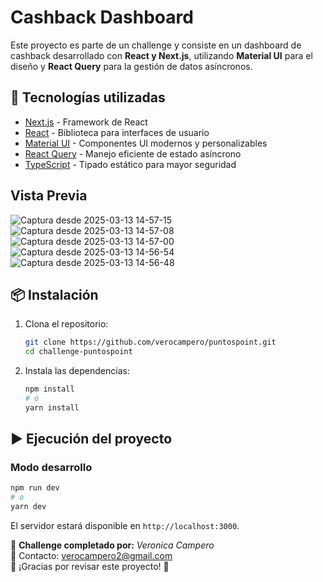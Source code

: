 # Cashback Dashboard

Este proyecto es parte de un challenge y consiste en un dashboard de cashback desarrollado con **React y Next.js**, utilizando **Material UI** para el diseño y **React Query** para la gestión de datos asíncronos.

## 🚀 Tecnologías utilizadas

- [Next.js](https://nextjs.org/) - Framework de React
- [React](https://reactjs.org/) - Biblioteca para interfaces de usuario
- [Material UI](https://mui.com/) - Componentes UI modernos y personalizables
- [React Query](https://tanstack.com/query/latest) - Manejo eficiente de estado asíncrono
- [TypeScript](https://www.typescriptlang.org/) - Tipado estático para mayor seguridad


## Vista Previa 

![Captura desde 2025-03-13 14-57-15](https://github.com/user-attachments/assets/4228465b-1221-4040-8859-a91dd4112ed3)
![Captura desde 2025-03-13 14-57-08](https://github.com/user-attachments/assets/8d72bba0-16f4-4dff-9998-48e26f463025)
![Captura desde 2025-03-13 14-57-00](https://github.com/user-attachments/assets/e35fbd87-2f57-4123-b66f-fc39bab55adb)
![Captura desde 2025-03-13 14-56-54](https://github.com/user-attachments/assets/bd37adf4-1f30-4d34-902f-1c8ba1e8b31e)
![Captura desde 2025-03-13 14-56-48](https://github.com/user-attachments/assets/0305949d-69b4-44de-b2a4-695757a93554)




## 📦 Instalación

1. Clona el repositorio:
   ```sh
   git clone https://github.com/verocampero/puntospoint.git
   cd challenge-puntospoint
   ```

2. Instala las dependencias:
   ```sh
   npm install
   # o
   yarn install
   ```

## ▶️ Ejecución del proyecto

### Modo desarrollo

```sh
npm run dev
# o
yarn dev
```

El servidor estará disponible en `http://localhost:3000`.


📌 **Challenge completado por:** _Veronica Campero_  
📧 Contacto: [verocampero2@gmail.com](mailto:tu-email@example.com)  
🚀 ¡Gracias por revisar este proyecto! 🎉

